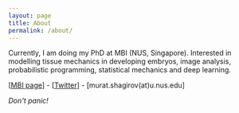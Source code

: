 ```yaml
---
layout: page
title: About
permalink: /about/
---
```


<p class="message">
  Currently, I am doing my PhD at MBI (NUS, Singapore). Interested in modelling tissue mechanics in developing embryos, image analysis, probabilistic programming, statistical mechanics and deep learning.
</p> 

[[MBI page](https://mbi.nus.edu.sg/tissues/murat-shagirov/)] - [[Twitter](https://twitter.com/mshagirov)] - [murat.shagirov(at)u.nus.edu]

_Don't panic!_
